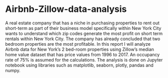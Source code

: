 # Airbnb-Zillow-data-analysis

A real estate company that has a niche in purchasing properties to rent out short-term as part of their business model specifically within New York City wants to understand
which zip codes generate the most profit on short term rentals within New York City. The company has already concluded that two bedroom properties are the most profitable.
In this report I will analyze Airbnb data for New York’s 2 bed-room properties using Zillow’s median home value dataset that has price values from 1996 to 2017. An occupancy 
rate of 75% is assumed for the calculations.
The analysis is done on Jupyter notebook using libraries such as matplotlib, seaborn, plotly, pandas and numpy. 
